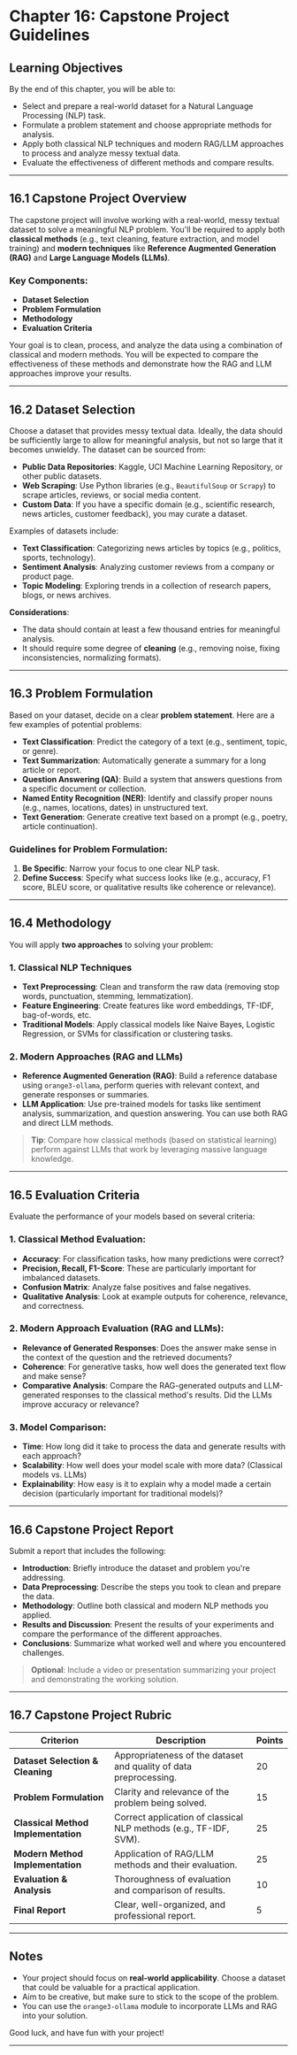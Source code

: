 # Chapter 16: Capstone Project Guidelines

## Learning Objectives

By the end of this chapter, you will be able to:

- Select and prepare a real-world dataset for a Natural Language Processing (NLP) task.
- Formulate a problem statement and choose appropriate methods for analysis.
- Apply both classical NLP techniques and modern RAG/LLM approaches to process and analyze messy textual data.
- Evaluate the effectiveness of different methods and compare results.

---

## 16.1 Capstone Project Overview

The capstone project will involve working with a real-world, messy textual dataset to solve a meaningful NLP problem. You'll be required to apply both **classical methods** (e.g., text cleaning, feature extraction, and model training) and **modern techniques** like **Reference Augmented Generation (RAG)** and **Large Language Models (LLMs)**.

### Key Components:
- **Dataset Selection**
- **Problem Formulation**
- **Methodology**
- **Evaluation Criteria**

Your goal is to clean, process, and analyze the data using a combination of classical and modern methods. You will be expected to compare the effectiveness of these methods and demonstrate how the RAG and LLM approaches improve your results.

---

## 16.2 Dataset Selection

Choose a dataset that provides messy textual data. Ideally, the data should be sufficiently large to allow for meaningful analysis, but not so large that it becomes unwieldy. The dataset can be sourced from:

- **Public Data Repositories**: Kaggle, UCI Machine Learning Repository, or other public datasets.
- **Web Scraping**: Use Python libraries (e.g., `BeautifulSoup` or `Scrapy`) to scrape articles, reviews, or social media content.
- **Custom Data**: If you have a specific domain (e.g., scientific research, news articles, customer feedback), you may curate a dataset.
  
Examples of datasets include:
- **Text Classification**: Categorizing news articles by topics (e.g., politics, sports, technology).
- **Sentiment Analysis**: Analyzing customer reviews from a company or product page.
- **Topic Modeling**: Exploring trends in a collection of research papers, blogs, or news archives.

**Considerations**:
- The data should contain at least a few thousand entries for meaningful analysis.
- It should require some degree of **cleaning** (e.g., removing noise, fixing inconsistencies, normalizing formats).

---

## 16.3 Problem Formulation

Based on your dataset, decide on a clear **problem statement**. Here are a few examples of potential problems:

- **Text Classification**: Predict the category of a text (e.g., sentiment, topic, or genre).
- **Text Summarization**: Automatically generate a summary for a long article or report.
- **Question Answering (QA)**: Build a system that answers questions from a specific document or collection.
- **Named Entity Recognition (NER)**: Identify and classify proper nouns (e.g., names, locations, dates) in unstructured text.
- **Text Generation**: Generate creative text based on a prompt (e.g., poetry, article continuation).

### Guidelines for Problem Formulation:
1. **Be Specific**: Narrow your focus to one clear NLP task.
2. **Define Success**: Specify what success looks like (e.g., accuracy, F1 score, BLEU score, or qualitative results like coherence or relevance).

---

## 16.4 Methodology

You will apply **two approaches** to solving your problem:

### 1. **Classical NLP Techniques**
   - **Text Preprocessing**: Clean and transform the raw data (removing stop words, punctuation, stemming, lemmatization).
   - **Feature Engineering**: Create features like word embeddings, TF-IDF, bag-of-words, etc.
   - **Traditional Models**: Apply classical models like Naive Bayes, Logistic Regression, or SVMs for classification or clustering tasks.

### 2. **Modern Approaches (RAG and LLMs)**
   - **Reference Augmented Generation (RAG)**: Build a reference database using `orange3-ollama`, perform queries with relevant context, and generate responses or summaries.
   - **LLM Application**: Use pre-trained models for tasks like sentiment analysis, summarization, and question answering. You can use both RAG and direct LLM methods.

> **Tip**: Compare how classical methods (based on statistical learning) perform against LLMs that work by leveraging massive language knowledge.

---

## 16.5 Evaluation Criteria

Evaluate the performance of your models based on several criteria:

### 1. **Classical Method Evaluation**:
   - **Accuracy**: For classification tasks, how many predictions were correct?
   - **Precision, Recall, F1-Score**: These are particularly important for imbalanced datasets.
   - **Confusion Matrix**: Analyze false positives and false negatives.
   - **Qualitative Analysis**: Look at example outputs for coherence, relevance, and correctness.

### 2. **Modern Approach Evaluation (RAG and LLMs)**:
   - **Relevance of Generated Responses**: Does the answer make sense in the context of the question and the retrieved documents?
   - **Coherence**: For generative tasks, how well does the generated text flow and make sense?
   - **Comparative Analysis**: Compare the RAG-generated outputs and LLM-generated responses to the classical method's results. Did the LLMs improve accuracy or relevance?

### 3. **Model Comparison**:
   - **Time**: How long did it take to process the data and generate results with each approach?
   - **Scalability**: How well does your model scale with more data? (Classical models vs. LLMs)
   - **Explainability**: How easy is it to explain why a model made a certain decision (particularly important for traditional models)?

---

## 16.6 Capstone Project Report

Submit a report that includes the following:

- **Introduction**: Briefly introduce the dataset and problem you're addressing.
- **Data Preprocessing**: Describe the steps you took to clean and prepare the data.
- **Methodology**: Outline both classical and modern NLP methods you applied.
- **Results and Discussion**: Present the results of your experiments and compare the performance of the different approaches.
- **Conclusions**: Summarize what worked well and where you encountered challenges.

> **Optional**: Include a video or presentation summarizing your project and demonstrating the working solution.

---

## 16.7 Capstone Project Rubric

| Criterion                          | Description                                                                 | Points |
|-------------------------------------|-----------------------------------------------------------------------------|--------|
| **Dataset Selection & Cleaning**   | Appropriateness of the dataset and quality of data preprocessing.            | 20     |
| **Problem Formulation**            | Clarity and relevance of the problem being solved.                           | 15     |
| **Classical Method Implementation**| Correct application of classical NLP methods (e.g., TF-IDF, SVM).           | 25     |
| **Modern Method Implementation**   | Application of RAG/LLM methods and their evaluation.                         | 25     |
| **Evaluation & Analysis**          | Thoroughness of evaluation and comparison of results.                        | 10     |
| **Final Report**                   | Clear, well-organized, and professional report.                             | 5      |

---

## Notes

- Your project should focus on **real-world applicability**. Choose a dataset that could be valuable for a practical application.
- Aim to be creative, but make sure to stick to the scope of the problem.
- You can use the `orange3-ollama` module to incorporate LLMs and RAG into your solution.

Good luck, and have fun with your project!

---

